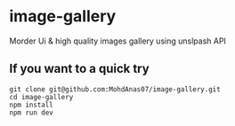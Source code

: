 # image-gallery
Morder Ui &amp;  high quality images gallery using unslpash API

<h2>If you want to a quick try</h2> 

```shell
git clone git@github.com:MohdAnas07/image-gallery.git
cd image-gallery
npm install
npm run dev
```
